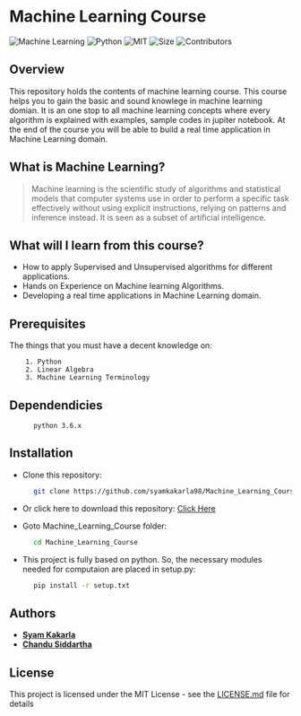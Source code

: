 #  Machine Learning Course

![Machine Learning](https://img.shields.io/badge/Course-Machine%20learning-brightgreen.svg)
![Python](https://img.shields.io/badge/Python-3.6-red.svg)
![MIT](https://img.shields.io/badge/license-MIT-blue.svg)
![Size](https://img.shields.io/github/repo-size/syamkakarla98/Machine_Learning_Course.svg?color=ff69b4)
![Contributors](https://img.shields.io/github/contributors/syamkakarla98/Machine_Learning_Course.svg?color=yellow)


## Overview
This repository holds the contents of machine learning course. This course helps you to gain the basic and sound knowlege in machine learning domian. It is an one stop to all machine learning concepts where every algorithm is explained with examples, sample codes in jupiter notebook. At the end of the course you will be able to build a real time application in Machine Learning domain. 


## What is Machine Learning?
> Machine learning is the scientific study of algorithms and statistical models that computer systems use in order to perform a specific task effectively without using explicit instructions, relying on patterns and inference instead. It is seen as a subset of artificial intelligence.


## What will I learn from this course?
* How to apply Supervised and Unsupervised algorithms for different applications.
* Hands on Experience on Machine learning Algorithms.
* Developing a real time applications in Machine Learning domain.



   
## Prerequisites

The things that you must have a decent knowledge on: 
```
    1. Python
    2. Linear Algebra
    3. Machine Learning Terminology
```

## Dependendicies
```
      python 3.6.x
```

## Installation

* Clone this repository:
``` bash
      git clone https://github.com/syamkakarla98/Machine_Learning_Course.git
```


* Or click here to download this repository: [Click Here](https://github.com/syamkakarla98/Machine_Learning_Course/archive/master.zip)



* Goto Machine_Learning_Course folder:
``` bash
      cd Machine_Learning_Course
```


* This project is fully based on python. So, the necessary modules needed for computaion are placed in setup.py:
``` bash
      pip install -r setup.txt
```


## Authors

   * [**Syam Kakarla**](https://github.com/syamkakarla98)
   * [**Chandu Siddartha**](https://github.com/siddartha19)


## License

This project is licensed under the MIT License - see the [LICENSE.md](https://github.com/syamkakarla98/Machine_Learning_Course/blob/master/LICENSE.md) file for details

